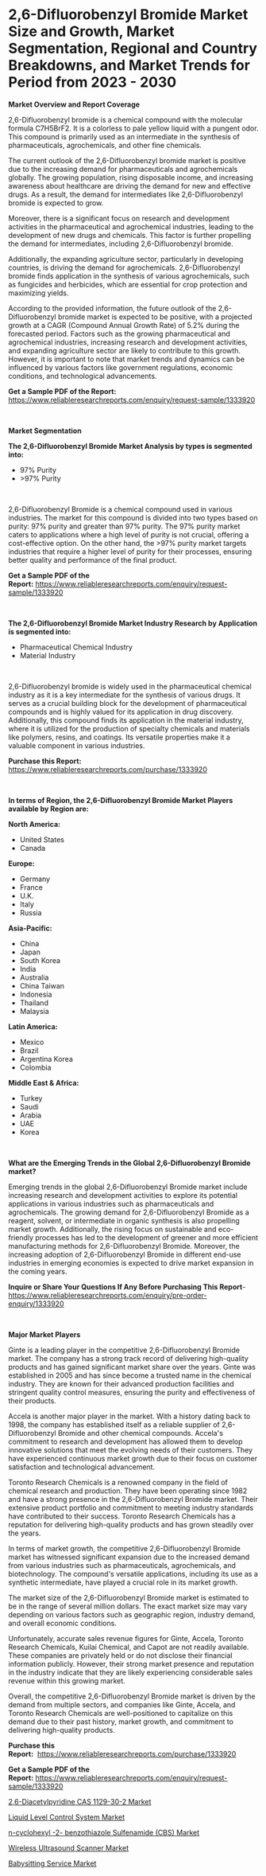 <p><h1>2,6-Difluorobenzyl Bromide Market Size and Growth, Market Segmentation, Regional and Country Breakdowns, and Market Trends for Period from 2023 -  2030</h1></p><p><strong>Market Overview and Report Coverage</strong></p>
<p><p>2,6-Difluorobenzyl bromide is a chemical compound with the molecular formula C7H5BrF2. It is a colorless to pale yellow liquid with a pungent odor. This compound is primarily used as an intermediate in the synthesis of pharmaceuticals, agrochemicals, and other fine chemicals.</p><p>The current outlook of the 2,6-Difluorobenzyl bromide market is positive due to the increasing demand for pharmaceuticals and agrochemicals globally. The growing population, rising disposable income, and increasing awareness about healthcare are driving the demand for new and effective drugs. As a result, the demand for intermediates like 2,6-Difluorobenzyl bromide is expected to grow.</p><p>Moreover, there is a significant focus on research and development activities in the pharmaceutical and agrochemical industries, leading to the development of new drugs and chemicals. This factor is further propelling the demand for intermediates, including 2,6-Difluorobenzyl bromide.</p><p>Additionally, the expanding agriculture sector, particularly in developing countries, is driving the demand for agrochemicals. 2,6-Difluorobenzyl bromide finds application in the synthesis of various agrochemicals, such as fungicides and herbicides, which are essential for crop protection and maximizing yields.</p><p>According to the provided information, the future outlook of the 2,6-Difluorobenzyl bromide market is expected to be positive, with a projected growth at a CAGR (Compound Annual Growth Rate) of 5.2% during the forecasted period. Factors such as the growing pharmaceutical and agrochemical industries, increasing research and development activities, and expanding agriculture sector are likely to contribute to this growth. However, it is important to note that market trends and dynamics can be influenced by various factors like government regulations, economic conditions, and technological advancements.</p></p>
<p><strong>Get a Sample PDF of the Report:</strong> <a href="https://www.reliableresearchreports.com/enquiry/request-sample/1333920">https://www.reliableresearchreports.com/enquiry/request-sample/1333920</a></p>
<p>&nbsp;</p>
<p><strong>Market Segmentation</strong></p>
<p><strong>The 2,6-Difluorobenzyl Bromide Market Analysis by types is segmented into:</strong></p>
<p><ul><li>97% Purity</li><li>>97% Purity</li></ul></p>
<p>&nbsp;</p>
<p><p>2,6-Difluorobenzyl Bromide is a chemical compound used in various industries. The market for this compound is divided into two types based on purity: 97% purity and greater than 97% purity. The 97% purity market caters to applications where a high level of purity is not crucial, offering a cost-effective option. On the other hand, the >97% purity market targets industries that require a higher level of purity for their processes, ensuring better quality and performance of the final product.</p></p>
<p><strong>Get a Sample PDF of the Report:</strong>&nbsp;<a href="https://www.reliableresearchreports.com/enquiry/request-sample/1333920">https://www.reliableresearchreports.com/enquiry/request-sample/1333920</a></p>
<p>&nbsp;</p>
<p><strong>The 2,6-Difluorobenzyl Bromide Market Industry Research by Application is segmented into:</strong></p>
<p><ul><li>Pharmaceutical Chemical Industry</li><li>Material Industry</li></ul></p>
<p>&nbsp;</p>
<p><p>2,6-Difluorobenzyl bromide is widely used in the pharmaceutical chemical industry as it is a key intermediate for the synthesis of various drugs. It serves as a crucial building block for the development of pharmaceutical compounds and is highly valued for its application in drug discovery. Additionally, this compound finds its application in the material industry, where it is utilized for the production of specialty chemicals and materials like polymers, resins, and coatings. Its versatile properties make it a valuable component in various industries.</p></p>
<p><strong>Purchase this Report:</strong>&nbsp; <a href="https://www.reliableresearchreports.com/purchase/1333920">https://www.reliableresearchreports.com/purchase/1333920</a></p>
<p>&nbsp;</p>
<p><strong>In terms of Region, the 2,6-Difluorobenzyl Bromide Market Players available by Region are:</strong></p>
<p>
    <p> <strong> North America: </strong>
        <ul>
            <li>United States</li>
            <li>Canada</li>
        </ul>
        </p> 
    <p> <strong> Europe: </strong>
        <ul>
            <li>Germany</li>
            <li>France</li>
            <li>U.K.</li>
            <li>Italy</li>
            <li>Russia</li>
        </ul>
        </p> 
    <p> <strong> Asia-Pacific: </strong>
        <ul>
            <li>China</li>
            <li>Japan</li>
            <li>South Korea</li>
            <li>India</li>
            <li>Australia</li>
            <li>China Taiwan</li>
            <li>Indonesia</li>
            <li>Thailand</li>
            <li>Malaysia</li>
        </ul>
        </p> 
    <p> <strong> Latin America: </strong>
        <ul>
            <li>Mexico</li>
            <li>Brazil</li>
            <li>Argentina Korea</li>
            <li>Colombia</li>
        </ul>
        </p> 
    <p> <strong> Middle East & Africa: </strong>
        <ul>
            <li>Turkey</li>
            <li>Saudi</li>
            <li>Arabia</li>
            <li>UAE</li>
            <li>Korea</li>
        </ul>
    </p>
    </p>
<p>&nbsp;</p>
<p><strong>What are the Emerging Trends in the Global 2,6-Difluorobenzyl Bromide market?</strong></p>
<p><p>Emerging trends in the global 2,6-Difluorobenzyl Bromide market include increasing research and development activities to explore its potential applications in various industries such as pharmaceuticals and agrochemicals. The growing demand for 2,6-Difluorobenzyl Bromide as a reagent, solvent, or intermediate in organic synthesis is also propelling market growth. Additionally, the rising focus on sustainable and eco-friendly processes has led to the development of greener and more efficient manufacturing methods for 2,6-Difluorobenzyl Bromide. Moreover, the increasing adoption of 2,6-Difluorobenzyl Bromide in different end-use industries in emerging economies is expected to drive market expansion in the coming years.</p></p>
<p><strong>Inquire or Share Your Questions If Any Before Purchasing This Report</strong>- <a href="https://www.reliableresearchreports.com/enquiry/pre-order-enquiry/1333920">https://www.reliableresearchreports.com/enquiry/pre-order-enquiry/1333920</a></p>
<p>&nbsp;</p>
<p><strong>Major Market Players</strong></p>
<p><p>Ginte is a leading player in the competitive 2,6-Difluorobenzyl Bromide market. The company has a strong track record of delivering high-quality products and has gained significant market share over the years. Ginte was established in 2005 and has since become a trusted name in the chemical industry. They are known for their advanced production facilities and stringent quality control measures, ensuring the purity and effectiveness of their products.</p><p>Accela is another major player in the market. With a history dating back to 1998, the company has established itself as a reliable supplier of 2,6-Difluorobenzyl Bromide and other chemical compounds. Accela's commitment to research and development has allowed them to develop innovative solutions that meet the evolving needs of their customers. They have experienced continuous market growth due to their focus on customer satisfaction and technological advancement.</p><p>Toronto Research Chemicals is a renowned company in the field of chemical research and production. They have been operating since 1982 and have a strong presence in the 2,6-Difluorobenzyl Bromide market. Their extensive product portfolio and commitment to meeting industry standards have contributed to their success. Toronto Research Chemicals has a reputation for delivering high-quality products and has grown steadily over the years.</p><p>In terms of market growth, the competitive 2,6-Difluorobenzyl Bromide market has witnessed significant expansion due to the increased demand from various industries such as pharmaceuticals, agrochemicals, and biotechnology. The compound's versatile applications, including its use as a synthetic intermediate, have played a crucial role in its market growth.</p><p>The market size of the 2,6-Difluorobenzyl Bromide market is estimated to be in the range of several million dollars. The exact market size may vary depending on various factors such as geographic region, industry demand, and overall economic conditions.</p><p>Unfortunately, accurate sales revenue figures for Ginte, Accela, Toronto Research Chemicals, Kuilai Chemical, and Capot are not readily available. These companies are privately held or do not disclose their financial information publicly. However, their strong market presence and reputation in the industry indicate that they are likely experiencing considerable sales revenue within this growing market.</p><p>Overall, the competitive 2,6-Difluorobenzyl Bromide market is driven by the demand from multiple sectors, and companies like Ginte, Accela, and Toronto Research Chemicals are well-positioned to capitalize on this demand due to their past history, market growth, and commitment to delivering high-quality products.</p></p>
<p><strong>Purchase this Report:</strong>&nbsp;&nbsp;<a href="https://www.reliableresearchreports.com/purchase/1333920">https://www.reliableresearchreports.com/purchase/1333920</a></p>
<p></p>
<p><strong>Get a Sample PDF of the Report:</strong>&nbsp;<a href="https://www.reliableresearchreports.com/enquiry/request-sample/1333920">https://www.reliableresearchreports.com/enquiry/request-sample/1333920</a></p>
<p><p><a href="https://www.linkedin.com/pulse/26-diacetylpyridine-cas-1129-30-2-market-insights-players/">2,6-Diacetylpyridine CAS 1129-30-2 Market</a></p><p><a href="https://medium.com/@seanhunt765/liquid-level-control-system-market-exploring-market-share-market-trends-and-future-growth-4f76190adae1">Liquid Level Control System Market</a></p><p><a href="https://www.linkedin.com/pulse/n-cyclohexyl-2-benzothiazole-sulfenamide-cbs-market/">n-cyclohexyl -2- benzothiazole Sulfenamide (CBS) Market</a></p><p><a href="https://www.linkedin.com/pulse/wireless-ultrasound-scanner-market-size-2023-2030-global/">Wireless Ultrasound Scanner Market</a></p><p><a href="https://medium.com/@alanwatkins6h/babysitting-service-market-research-report-its-history-and-forecast-2023-to-2030-717e72ce95cd">Babysitting Service Market</a></p></p>